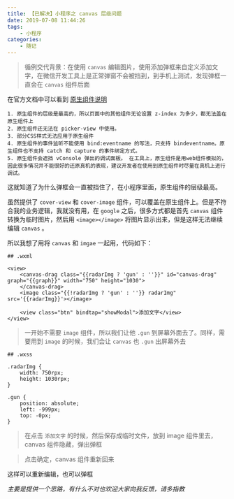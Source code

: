 ```yaml
---
title: 【已解决】小程序之 canvas 层级问题
date: 2019-07-08 11:44:26
tags:	
	- 小程序
categories:
	- 随记
---
```


> 循例交代背景：在使用 `canvas` 编辑图片，使用添加弹框来自定义添加文字，在微信开发工具上是正常弹窗不会被挡到，到手机上测试，发现弹框一直会在 `canvas` 组件后面

在官方文档中可以看到 [原生组件说明](https://developers.weixin.qq.com/miniprogram/dev/component/native-component.html)

```
1. 原生组件的层级是最高的，所以页面中的其他组件无论设置 z-index 为多少，都无法盖在原生组件上
2. 原生组件还无法在 picker-view 中使用。
3. 部分CSS样式无法应用于原生组件
4. 原生组件的事件监听不能使用 bind:eventname 的写法，只支持 bindeventname。原生组件也不支持 catch 和 capture 的事件绑定方式。
5. 原生组件会遮挡 vConsole 弹出的调试面板。 在工具上，原生组件是用web组件模拟的，因此很多情况并不能很好的还原真机的表现，建议开发者在使用到原生组件时尽量在真机上进行调试。
```

这就知道了为什么弹框会一直被挡住了，在小程序里面，原生组件的层级最高。

虽然提供了 `cover-view` 和 `cover-image` 组件，可以覆盖在原生组件上。但是不符合我的业务逻辑，我就没有用，在 `google` 之后，很多方式都是首先 `canvas`  组件转换为临时图片，然后用 `<image></image>` 将图片显示出来，但是这样无法继续编辑 `canvas` 。

所以我想了用将 `canvas` 和 `imgae` 一起用，代码如下：

```
## .wxml

<view>
    <canvas-drag class="{{radarImg ? 'gun' : ''}}" id="canvas-drag" graph="{{graph}}" width="750" height="1030">
    </canvas-drag>
    <image class="{{!radarImg ? 'gun' : ''}} radarImg" src='{{radarImg}}'></image>

    <view class="btn" bindtap="showModal">添加文字</view>
</view>
```

> 一开始不需要 `image` 组件，所以我们让他 `.gun`  到屏幕外面去了。同样，需要用到 `image`  的时候，我们会让 `canvas` 也 `.gun`  出屏幕外去

```
## .wxss

.radarImg {
    width: 750rpx;
    height: 1030rpx;
}

.gun {
    position: absolute;
    left: -999px;
    top: -0px;
}
```

> 在点击 `添加文字`  的时候，然后保存成临时文件，放到 image 组件里去，canvas 组件隐藏，弹出弹框

> 点击确定，canvas 组件重新回来

这样可以重新编辑，也可以弹框



*主要是提供一个思路，有什么不对也欢迎大家向我反馈，请多指教*